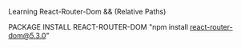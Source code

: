 Learning React-Router-Dom  && (Relative Paths)

PACKAGE INSTALL REACT-ROUTER-DOM "npm install react-router-dom@5.3.0"
